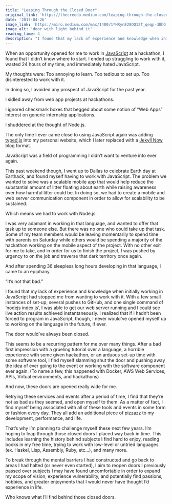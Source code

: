 ```yaml
---
title: "Leaping Through the Closed Door"
original_link: 'https://thecreedo.medium.com/leaping-through-the-closed-door-59b5a915ed70'
date: '2017-04-26'
image_link: 'https://miro.medium.com/max/1400/1*HRynE28QQ12T_qeqp-dUhQ.jpeg'
image_alt: 'door with light behind it'
reading_time: 4
description: "I found that my lack of experience and knowledge when initially working in JavaScript had stopped me from wanting to work with it. I realized that if I hadn’t been forced to program in JavaScript, though, I never would’ve opened myself up to working on the language in the future, if ever."
---
```

When an opportunity opened for me to work in [JavaScript](https://www.javascript.com/) at a hackathon, I found that I didn’t know where to start. I ended up struggling to work with it, wasted 24 hours of my time, and immediately hated JavaScript.

My thoughts were: Too annoying to learn. Too tedious to set up. Too disinterested to work with it.

In doing so, I avoided any prospect of JavaScript for the past year.

I sidled away from web app projects at hackathons.

I ignored checkmark boxes that begged about some notion of “Web Apps” interest on generic internship applications.

I shuddered at the thought of Node.js.

The only time I ever came close to using JavaScript again was adding [typed.js](http://www.mattboldt.com/demos/typed-js/) into my personal website, which I later replaced with a [Jekyll Now](http://www.jekyllnow.com/) blog format.

JavaScript was a field of programming I didn’t want to venture into ever again.

This past weekend though, I went up to Dallas to celebrate Earth day at Earthack, and found myself having to work with JavaScript. The problem we wanted to solve was a scalable mobile app that would help reduce the substantial amount of litter floating about earth while raising awareness over how harmful litter could be. In doing so, we had to create a mobile and web server communication component in order to allow for scalability to be sustained.

Which means we had to work with Node.js.

I was very adamant in working in that language, and wanted to offer that task up to someone else. But there was no one who could take up that task. Some of my team members would be leaving momentarily to spend time with parents on Saturday while others would be spending a majority of the hackathon working on the mobile aspect of the project. With no other exit for me to take, and in order for us to finish the project, I was pushed by urgency to on the job and traverse that dark territory once again.

And after spending 36 sleepless long hours developing in that language, I came to an epiphany.

“It’s not that bad.”

I found that my lack of experience and knowledge when initially working in JavaScript had stopped me from wanting to work with it. With a few small instances of set-up, several pushes to GitHub, and one single command of ‘nodejs index.js’, I was able to get our web server running and I could see live action results achieved instantaneously. I realized that if I hadn’t been forced to program in JavaScript, though, I never would’ve opened myself up to working on the language in the future, if ever.

The door would’ve always been closed.

This seems to be a recurring pattern for me over many things. After a bad first impression with a grueling tutorial over a language, a horrible experience with some given hackathon, or an arduous set-up time with some software tool, I find myself slamming shut the door and pushing away the idea of ever going to the event or working with the software component ever again. (To name a few, this happened with Docker, AWS Web Services, APIs, Virtual environments, and hackathons)

And now, these doors are opened really wide for me.

Retrying these services and events after a period of time, I find that they’re not as bad as they seemed, and open myself to them. As a matter of fact, I find myself being associated with all of these tools and events in some form or fashion every day. They all add an additional piece of pizzazz to my development, performance, and life.

That’s why I’m planning to challenge myself these next few years. I’m hoping to leap through those closed doors I placed way back in time. This includes learning the history behind subjects I find hard to enjoy, reading books in my free time, trying to work with low-level or untried languages (ex. Haskel, Lisp, Assembly, Ruby, etc...), and many more.

To break through the mental barriers I had constructed and go back to areas I had halted (or never even started), I aim to reopen doors I previously passed over subjects I may have found uncomfortable in order to expand my scope of vision, experience vulnerability, and potentially find passions, hobbies, and greater enjoyments that I would never have thought I’d experience in life.

Who knows what I’ll find behind those closed doors.